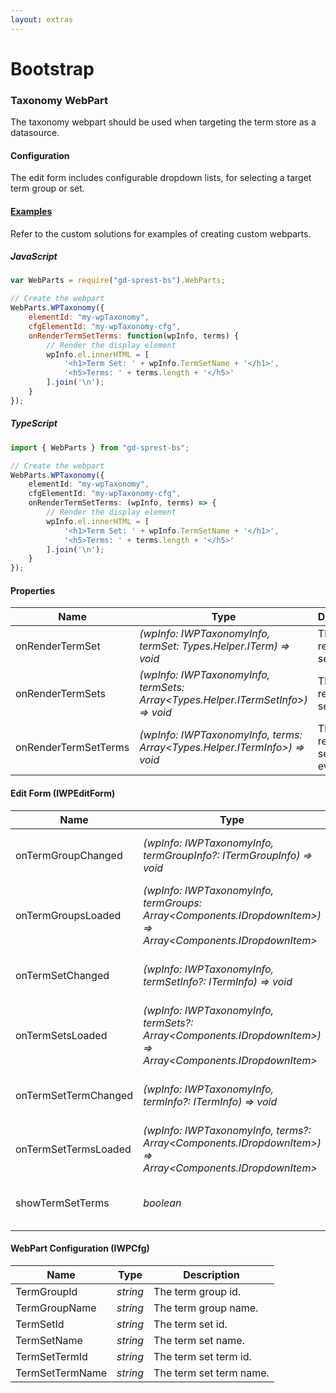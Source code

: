 ```yaml
---
layout: extras
---
```

# Bootstrap

### Taxonomy WebPart
The taxonomy webpart should be used when targeting the term store as a datasource.

#### Configuration
The edit form includes configurable dropdown lists, for selecting a target term group or set.

#### [Examples](/examples/solutions)
Refer to the custom solutions for examples of creating custom webparts.

##### JavaScript
```js
var WebParts = require("gd-sprest-bs").WebParts;

// Create the webpart
WebParts.WPTaxonomy({
    elementId: "my-wpTaxonomy",
    cfgElementId: "my-wpTaxonomy-cfg",
    onRenderTermSetTerms: function(wpInfo, terms) {
        // Render the display element
        wpInfo.el.innerHTML = [
            '<h1>Term Set: ' + wpInfo.TermSetName + '</h1>',
            '<h5>Terms: ' + terms.length + '</h5>'
        ].join('\n');
    }
});
```

##### TypeScript
```ts
import { WebParts } from "gd-sprest-bs";

// Create the webpart
WebParts.WPTaxonomy({
    elementId: "my-wpTaxonomy",
    cfgElementId: "my-wpTaxonomy-cfg",
    onRenderTermSetTerms: (wpInfo, terms) => {
        // Render the display element
        wpInfo.el.innerHTML = [
            '<h1>Term Set: ' + wpInfo.TermSetName + '</h1>',
            '<h5>Terms: ' + terms.length + '</h5>'
        ].join('\n');
    }
});
```

#### Properties

| Name | Type | Description |
| --- | --- | --- |
| onRenderTermSet | _(wpInfo: IWPTaxonomyInfo, termSet: Types.Helper.ITerm) => void_ | The on render term set event. |
| onRenderTermSets | _(wpInfo: IWPTaxonomyInfo, termSets: Array&lt;Types.Helper.ITermSetInfo&gt;) => void_ | The on render term sets event. |
| onRenderTermSetTerms | _(wpInfo: IWPTaxonomyInfo, terms: Array&lt;Types.Helper.ITermInfo&gt;) => void_ | The on render term set terms event. |

#### Edit Form (IWPEditForm)

| Name | Type | Description |
| --- | --- | --- |
| onTermGroupChanged | _(wpInfo: IWPTaxonomyInfo, termGroupInfo?: ITermGroupInfo) => void_ | The term group changed event. |
| onTermGroupsLoaded | _(wpInfo: IWPTaxonomyInfo, termGroups: Array&lt;Components.IDropdownItem&gt;) => Array&lt;Components.IDropdownItem&gt;_ | The term group loaded event. |
| onTermSetChanged | _(wpInfo: IWPTaxonomyInfo, termSetInfo?: ITermInfo) => void_ | The term set changed event. |
| onTermSetsLoaded | _(wpInfo: IWPTaxonomyInfo, termSets?: Array&lt;Components.IDropdownItem&gt;) => Array&lt;Components.IDropdownItem&gt;_ | The term set loaded event. |
| onTermSetTermChanged | _(wpInfo: IWPTaxonomyInfo, termInfo?: ITermInfo) => void_ | The term set term changed event. |
| onTermSetTermsLoaded | _(wpInfo: IWPTaxonomyInfo, terms?: Array&lt;Components.IDropdownItem&gt;) => Array&lt;Components.IDropdownItem&gt;_ | The term set terms loaded event. |
| showTermSetTerms | _boolean_ | Flag to display the term set terms. |

#### WebPart Configuration (IWPCfg)

| Name | Type | Description |
| --- | --- | --- |
| TermGroupId | _string_ | The term group id. |
| TermGroupName | _string_ | The term group name. |
| TermSetId | _string_ | The term set id. |
| TermSetName | _string_ | The term set name. |
| TermSetTermId | _string_ | The term set term id. |
| TermSetTermName | _string_ | The term set term name. |